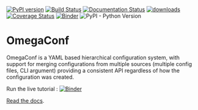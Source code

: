 [![PyPI version](https://badge.fury.io/py/omegaconf.svg)](https://badge.fury.io/py/omegaconf)
[![Build Status](https://travis-ci.com/omry/omegaconf.svg?branch=master)](https://travis-ci.com/omry/omegaconf)
[![Documentation Status](https://readthedocs.org/projects/omegaconf/badge/?version=latest)](https://omegaconf.readthedocs.io/en/latest/?badge=latest)
[![downloads](https://img.shields.io/pypi/dm/omegaconf.svg)](https://pypistats.org/packages/omegaconf)
[![Coverage Status](https://coveralls.io/repos/github/omry/omegaconf/badge.svg)](https://coveralls.io/github/omry/omegaconf)
[![Binder](https://mybinder.org/badge_logo.svg)](https://mybinder.org/v2/gh/omry/omegaconf/master?filepath=docs%2Fnotebook%2FTutorial.ipynb)
![PyPI - Python Version](https://img.shields.io/pypi/pyversions/omegaconf.svg)
# OmegaConf

OmegaConf is a YAML based hierarchical configuration system, with support for merging configurations from multiple sources (multiple config files, CLI argument)
providing a consistent API regardless of how the configuration was created.

Run the live tutorial : [![Binder](https://mybinder.org/badge_logo.svg)](https://mybinder.org/v2/gh/omry/omegaconf/master?filepath=docs%2Fnotebook%2FTutorial.ipynb)

[Read the docs](https://omegaconf.readthedocs.io/en/latest/?badge=latest).
